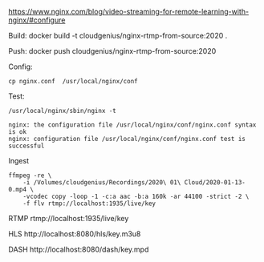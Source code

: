 https://www.nginx.com/blog/video-streaming-for-remote-learning-with-nginx/#configure

Build:
    docker build -t cloudgenius/nginx-rtmp-from-source:2020 .

Push:
    docker push cloudgenius/nginx-rtmp-from-source:2020

Config:

    cp nginx.conf  /usr/local/nginx/conf

Test:

    /usr/local/nginx/sbin/nginx -t

    nginx: the configuration file /usr/local/nginx/conf/nginx.conf syntax is ok
    nginx: configuration file /usr/local/nginx/conf/nginx.conf test is successful

Ingest

    ffmpeg -re \
        -i /Volumes/cloudgenius/Recordings/2020\ 01\ Cloud/2020-01-13-0.mp4 \
        -vcodec copy -loop -1 -c:a aac -b:a 160k -ar 44100 -strict -2 \
        -f flv rtmp://localhost:1935/live/key

RTMP
    rtmp://localhost:1935/live/key

HLS
    http://localhost:8080/hls/key.m3u8

DASH
    http://localhost:8080/dash/key.mpd
